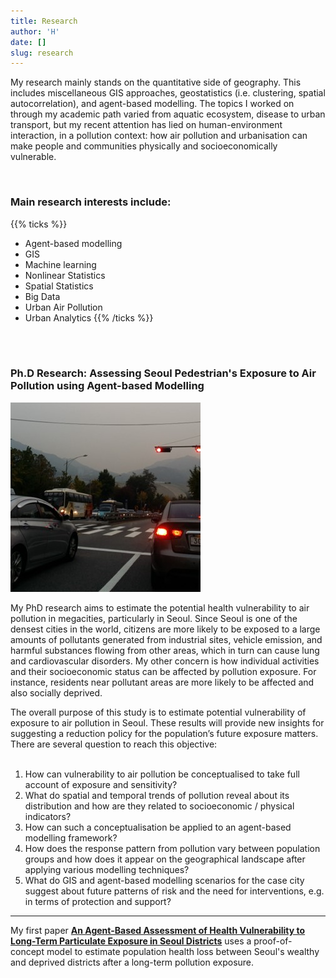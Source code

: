 ```yaml
---
title: Research
author: 'H'
date: []
slug: research
---
```


My research mainly stands on the quantitative side of geography. This includes miscellaneous GIS approaches, geostatistics (i.e. clustering, spatial autocorrelation), and agent-based modelling. The topics I worked on through my academic path varied from aquatic ecosystem, disease to urban transport, but my recent attention has lied on human-environment interaction, in a pollution context: how air pollution and urbanisation can make people and communities physically and socioeconomically vulnerable.

<br>

### Main research interests include:
{{% ticks %}}
* Agent-based modelling
* GIS
* Machine learning
* Nonlinear Statistics
* Spatial Statistics
* Big Data
* Urban Air Pollution
* Urban Analytics
{{% /ticks %}}

<br><br>

### Ph.D Research: Assessing Seoul Pedestrian's Exposure to Air Pollution using Agent-based Modelling
![](/images/seoul.jpg)

My PhD research aims to estimate the potential health vulnerability to air pollution in megacities, particularly in Seoul. Since Seoul is one of the densest cities in the world, citizens are more likely to be exposed to a large amounts of pollutants generated from industrial sites, vehicle emission, and harmful substances flowing from other areas, which in turn can cause lung and cardiovascular disorders. My other concern is how individual activities and their socioeconomic status can be affected by pollution exposure. For instance, residents near pollutant areas are more likely to be affected and also socially deprived.

The overall purpose of this study is to estimate potential vulnerability of exposure to air pollution in Seoul. These results will provide new insights for suggesting a reduction policy for the population’s future exposure matters. There are several question to reach this objective: <br><br>
  1.	How can vulnerability to air pollution be conceptualised to take full account of exposure and sensitivity? <br>
  2.	What do spatial and temporal trends of pollution reveal about its distribution and how are they related to socioeconomic / physical indicators? <br>
  3.	How can such a conceptualisation be applied to an agent-based modelling framework? <br>
  4.	How does the response pattern from pollution vary between population groups and how does it appear on the geographical landscape after applying various modelling techniques? <br>
  5.	What do GIS and agent-based modelling scenarios for the case city suggest about future patterns of risk and the need for interventions, e.g. in terms of protection and support? <br>

------------------------

My first paper [**An Agent-Based Assessment of Health Vulnerability to Long-Term Particulate Exposure in Seoul Districts**](http://jasss.soc.surrey.ac.uk/22/1/12.html) uses a proof-of-concept model to estimate population health loss between Seoul's wealthy and deprived districts after a long-term pollution exposure. 

